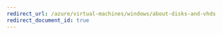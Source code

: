 ```yaml
---
redirect_url: /azure/virtual-machines/windows/about-disks-and-vhds
redirect_document_id: true
---
```

